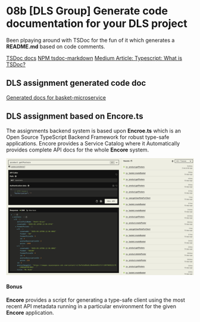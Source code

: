 # 08b [DLS Group] Generate code documentation for your DLS project

Been plpaying around with TSDoc for the fun of it which generates a **README.md** based on code comments.

[TSDoc docs](https://tsdoc.org)
[NPM tsdoc-markdown](https://www.npmjs.com/package/tsdoc-markdown#gear-generatedocumentation)
[Medium Article: Typescript: What is TSDoc?](https://medium.com/suyeonme/ts-what-is-tsdoc-6e11427c9704)

## DLS assignment generated code doc

[Generated docs for basket-microservice](https://github.com/realkoder/antik-moderne-dls-encore/blob/develop/backend/README.md)


## DLS assignment based on Encore.ts

The assignments backend system is based upon __Encroe.ts__ which is an Open Source TypeScript Backend Framework
for robust type-safe applications.
Encore provides a Service Catalog where it Automatically provides complete API docs for the whole __Encore__ system.


![API Docs for getPosters](./assets/local-run-getPosters-api-docs.png)

#### Bonus
__Encore__ provides a script for generating a type-safe client using the most recent API metadata running in a particular environment for the given __Encore__ application.